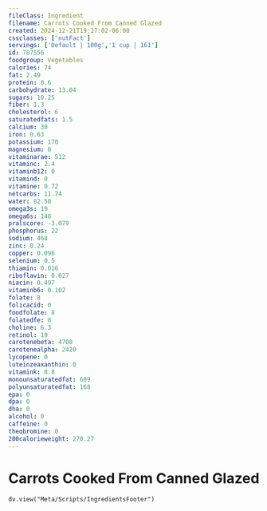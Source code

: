 ```yaml
---
fileClass: Ingredient
filename: Carrots Cooked From Canned Glazed
created: 2024-12-21T19:27:02-06:00
cssclasses: ['nutFact']
servings: ['Default | 100g','1 cup | 161']
id: 787556
foodgroup: Vegetables
calories: 74
fat: 2.49
protein: 0.6
carbohydrate: 13.04
sugars: 10.25
fiber: 1.3
cholesterol: 6
saturatedfats: 1.5
calcium: 30
iron: 0.63
potassium: 170
magnesium: 8
vitaminarae: 512
vitaminc: 2.4
vitaminb12: 0
vitamind: 0
vitamine: 0.72
netcarbs: 11.74
water: 82.58
omega3s: 19
omega6s: 148
pralscore: -3.079
phosphorus: 22
sodium: 468
zinc: 0.24
copper: 0.096
selenium: 0.5
thiamin: 0.016
riboflavin: 0.027
niacin: 0.497
vitaminb6: 0.102
folate: 8
folicacid: 0
foodfolate: 8
folatedfe: 8
choline: 6.3
retinol: 19
carotenebeta: 4708
carotenealpha: 2420
lycopene: 0
luteinzeaxanthin: 0
vitamink: 8.8
monounsaturatedfat: 609
polyunsaturatedfat: 168
epa: 0
dpa: 0
dha: 0
alcohol: 0
caffeine: 0
theobromine: 0
200calorieweight: 270.27
---
```


# Carrots Cooked From Canned Glazed

```dataviewjs
dv.view("Meta/Scripts/IngredientsFooter")
```